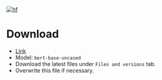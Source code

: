 [![hf](https://img.shields.io/badge/%F0%9F%A4%97%20HuggingFace-Models-pink)](https://huggingface.co/bert-base-uncased)

# Download

- [Link](https://huggingface.co/bert-base-uncased)
- Model: `bert-base-uncased`
- Download the latest files under `Files and versions` tab.
- Overwrite this file if necessary.
